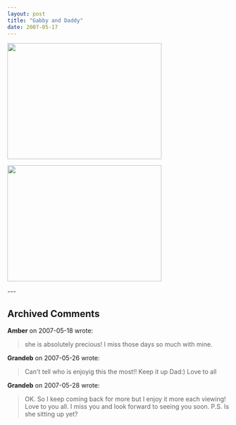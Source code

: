 ```yaml
---
layout: post
title: "Gabby and Daddy"
date: 2007-05-17
---
```


<p><img alt="" height="263" src="/thepaladinos/assets/images/2007-05-17-P1000637(Custom).JPG" width="350"/></p>
<p><img alt="" height="263" src="/thepaladinos/assets/images/2007-05-17-P1000634(Custom).JPG" width="350"/></p>
---

## Archived Comments

**Amber** on 2007-05-18 wrote:

> she is absolutely precious!  I miss those days so much with mine.

**Grandeb** on 2007-05-26 wrote:

> Can't tell who is enjoyig this the most!!  Keep it up Dad:)  Love to all

**Grandeb** on 2007-05-28 wrote:

> OK.  So I keep coming back for more but I enjoy it more each viewing!  Love to you all.  I miss you and look forward to seeing you soon. P.S.  Is she sitting up yet?

